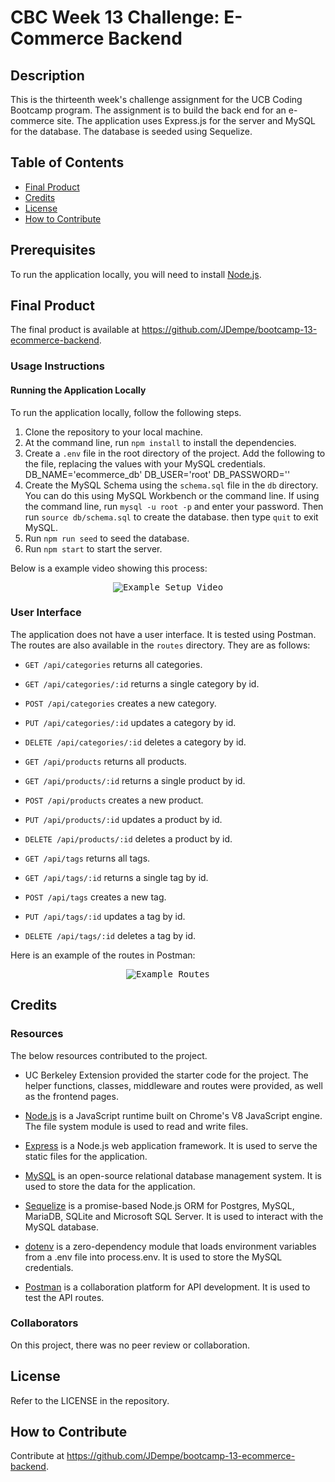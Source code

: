 # CBC Week 13 Challenge: E-Commerce Backend
## Description

This is the thirteenth week's challenge assignment for the UCB Coding Bootcamp program.  The assignment is to build the back end for an e-commerce site.  The application uses Express.js for the server and MySQL for the database.  The database is seeded using Sequelize.

## Table of Contents

- [Final Product](#final-product)
- [Credits](#credits)
- [License](#license)
- [How to Contribute](#how-to-contribute)



## Prerequisites

To run the application locally, you will need to install [Node.js](https://nodejs.org/en/).

## Final Product

The final product is available at https://github.com/JDempe/bootcamp-13-ecommerce-backend.

### Usage Instructions

#### Running the Application Locally

To run the application locally, follow the following steps.

1. Clone the repository to your local machine.
2. At the command line, run `npm install` to install the dependencies.
3. Create a `.env` file in the root directory of the project.  Add the following to the file, replacing the values with your MySQL credentials.
   DB_NAME='ecommerce_db'
   DB_USER='root'
   DB_PASSWORD='<your password>'
4. Create the MySQL Schema using the `schema.sql` file in the `db` directory. You can do this using MySQL Workbench or the command line.  If using the command line, run `mysql -u root -p` and enter your password.  Then run `source db/schema.sql` to create the database.  then type `quit` to exit MySQL.
5. Run `npm run seed` to seed the database.
6. Run `npm start` to start the server.

Below is a example video showing this process:

<p align="center"><kbd><img src="https://github.com/JDempe/bootcamp-13-ecommerce-backend/assets/123279032/e4214c62-3e09-4845-af6c-f6d6a6381e61
" alt="Example Setup Video" style="max-width: 720px;"/> </kbd></p>

### User Interface

The application does not have a user interface.  It is tested using Postman.  The routes are also available in the `routes` directory.  They are as follows:

- `GET /api/categories` returns all categories.
- `GET /api/categories/:id` returns a single category by id.
- `POST /api/categories` creates a new category.
- `PUT /api/categories/:id` updates a category by id.
- `DELETE /api/categories/:id` deletes a category by id.

- `GET /api/products` returns all products.
- `GET /api/products/:id` returns a single product by id.
- `POST /api/products` creates a new product.
- `PUT /api/products/:id` updates a product by id.
- `DELETE /api/products/:id` deletes a product by id.

- `GET /api/tags` returns all tags.
- `GET /api/tags/:id` returns a single tag by id.
- `POST /api/tags` creates a new tag.
- `PUT /api/tags/:id` updates a tag by id.
- `DELETE /api/tags/:id` deletes a tag by id.

Here is an example of the routes in Postman:

<p align="center"><kbd><img src="https://github.com/JDempe/bootcamp-13-ecommerce-backend/assets/123279032/e66248c1-38b6-4455-8d91-8c5c3f9106cc
" alt="Example Routes" style="max-width: 600px;"/> </kbd></p>

## Credits

### Resources

The below resources contributed to the project.

- UC Berkeley Extension provided the starter code for the project.  The helper functions, classes, middleware and routes were provided, as well as the frontend pages.

- [Node.js](https://nodejs.org/en/) is a JavaScript runtime built on Chrome's V8 JavaScript engine.  The file system module is used to read and write files.

- [Express](https://expressjs.com/) is a Node.js web application framework.  It is used to serve the static files for the application.

- [MySQL](https://www.mysql.com/) is an open-source relational database management system.  It is used to store the data for the application.

- [Sequelize](https://sequelize.org/) is a promise-based Node.js ORM for Postgres, MySQL, MariaDB, SQLite and Microsoft SQL Server.  It is used to interact with the MySQL database.

- [dotenv](https://www.npmjs.com/package/dotenv) is a zero-dependency module that loads environment variables from a .env file into process.env.  It is used to store the MySQL credentials.

- [Postman](https://www.postman.com/) is a collaboration platform for API development.  It is used to test the API routes.

### Collaborators

On this project, there was no peer review or collaboration.

## License

Refer to the LICENSE in the repository.

## How to Contribute

Contribute at https://github.com/JDempe/bootcamp-13-ecommerce-backend.
